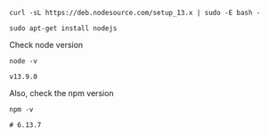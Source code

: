 
``` sudo apt-get install curl
curl -sL https://deb.nodesource.com/setup_13.x | sudo -E bash -

sudo apt-get install nodejs
```

Check node version

```
node -v

v13.9.0
```
Also, check the npm version
```
npm -v

# 6.13.7
```
